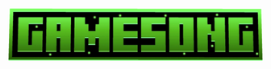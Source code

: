 <h1 align="center">
    <img src="assets/gamesong.webp" alt="GameSong Github Banner">
    </a>
</h1>